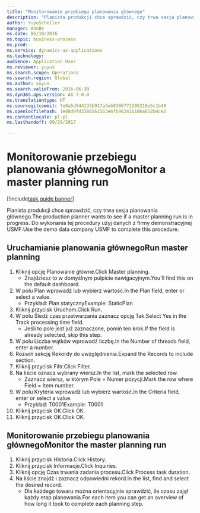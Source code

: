 ```yaml
--- 
title: "Monitorowanie przebiegu planowania głównego"
description: "Planista produkcji chce sprawdzić, czy trwa sesja planowania głównego."
author: YuyuScheller
manager: AnnBe
ms.date: 06/10/2016
ms.topic: business-process
ms.prod: 
ms.service: dynamics-ax-applications
ms.technology: 
audience: Application User
ms.reviewer: yuyus
ms.search.scope: Operations
ms.search.region: Global
ms.author: yuyus
ms.search.validFrom: 2016-06-30
ms.dyn365.ops.version: AX 7.0.0
ms.translationtype: HT
ms.sourcegitcommit: 7e0a5d044133b917a3eb9386773205218e5c1b40
ms.openlocfilehash: 1e08d9fd3388561563e6fb982416186a652b4ce2
ms.contentlocale: pl-pl
ms.lasthandoff: 09/29/2017

---
```

# <a name="monitor-a-master-planning-run"></a><span data-ttu-id="c0543-103">Monitorowanie przebiegu planowania głównego</span><span class="sxs-lookup"><span data-stu-id="c0543-103">Monitor a master planning run</span></span>

[!include[task guide banner](../../includes/task-guide-banner.md)]

<span data-ttu-id="c0543-104">Planista produkcji chce sprawdzić, czy trwa sesja planowania głównego.</span><span class="sxs-lookup"><span data-stu-id="c0543-104">The production planner wants to see if a master planning run is in progress.</span></span> <span data-ttu-id="c0543-105">Do wykonania tej procedury użyj danych z firmy demonstracyjnej USMF.</span><span class="sxs-lookup"><span data-stu-id="c0543-105">Use the demo data company USMF to complete this procedure.</span></span>


## <a name="run-master-planning"></a><span data-ttu-id="c0543-106">Uruchamianie planowania głównego</span><span class="sxs-lookup"><span data-stu-id="c0543-106">Run master planning</span></span>
1. <span data-ttu-id="c0543-107">Kliknij opcję Planowanie główne.</span><span class="sxs-lookup"><span data-stu-id="c0543-107">Click Master planning.</span></span>
    * <span data-ttu-id="c0543-108">Znajdziesz to w domyślnym pulpicie nawigacyjnym.</span><span class="sxs-lookup"><span data-stu-id="c0543-108">You'll find this on the default dashboard.</span></span>  
2. <span data-ttu-id="c0543-109">W polu Plan wprowadź lub wybierz wartość.</span><span class="sxs-lookup"><span data-stu-id="c0543-109">In the Plan field, enter or select a value.</span></span>
    * <span data-ttu-id="c0543-110">Przykład: Plan statyczny</span><span class="sxs-lookup"><span data-stu-id="c0543-110">Example: StaticPlan</span></span>  
3. <span data-ttu-id="c0543-111">Kliknij przycisk Uruchom.</span><span class="sxs-lookup"><span data-stu-id="c0543-111">Click Run.</span></span>
4. <span data-ttu-id="c0543-112">W polu Śledź czas przetwarzania zaznacz opcję Tak.</span><span class="sxs-lookup"><span data-stu-id="c0543-112">Select Yes in the Track processing time field.</span></span>
    * <span data-ttu-id="c0543-113">Jeśli to pole jest już zaznaczone, pomiń ten krok.</span><span class="sxs-lookup"><span data-stu-id="c0543-113">If the field is already selected, skip this step.</span></span>  
5. <span data-ttu-id="c0543-114">W polu Liczba wątków wprowadź liczbę.</span><span class="sxs-lookup"><span data-stu-id="c0543-114">In the Number of threads field, enter a number.</span></span>
6. <span data-ttu-id="c0543-115">Rozwiń sekcję Rekordy do uwzględnienia.</span><span class="sxs-lookup"><span data-stu-id="c0543-115">Expand the Records to include section.</span></span>
7. <span data-ttu-id="c0543-116">Kliknij przycisk Filtr.</span><span class="sxs-lookup"><span data-stu-id="c0543-116">Click Filter.</span></span>
8. <span data-ttu-id="c0543-117">Na liście oznacz wybrany wiersz.</span><span class="sxs-lookup"><span data-stu-id="c0543-117">In the list, mark the selected row.</span></span>
    * <span data-ttu-id="c0543-118">Zaznacz wiersz, w którym Pole = Numer pozycji.</span><span class="sxs-lookup"><span data-stu-id="c0543-118">Mark the row where Field = Item number.</span></span>  
9. <span data-ttu-id="c0543-119">W polu Kryteria wprowadź lub wybierz wartość.</span><span class="sxs-lookup"><span data-stu-id="c0543-119">In the Criteria field, enter or select a value.</span></span>
    * <span data-ttu-id="c0543-120">Przykład: T0001</span><span class="sxs-lookup"><span data-stu-id="c0543-120">Example: T0001</span></span>  
10. <span data-ttu-id="c0543-121">Kliknij przycisk OK.</span><span class="sxs-lookup"><span data-stu-id="c0543-121">Click OK.</span></span>
11. <span data-ttu-id="c0543-122">Kliknij przycisk OK.</span><span class="sxs-lookup"><span data-stu-id="c0543-122">Click OK.</span></span>

## <a name="monitor-the-master-planning-run"></a><span data-ttu-id="c0543-123">Monitorowanie przebiegu planowania głównego</span><span class="sxs-lookup"><span data-stu-id="c0543-123">Monitor the master planning run</span></span>
1. <span data-ttu-id="c0543-124">Kliknij przycisk Historia.</span><span class="sxs-lookup"><span data-stu-id="c0543-124">Click History.</span></span>
2. <span data-ttu-id="c0543-125">Kliknij przycisk Informacje.</span><span class="sxs-lookup"><span data-stu-id="c0543-125">Click Inquiries.</span></span>
3. <span data-ttu-id="c0543-126">Kliknij opcję Czas trwania zadania procesu.</span><span class="sxs-lookup"><span data-stu-id="c0543-126">Click Process task duration.</span></span>
4. <span data-ttu-id="c0543-127">Na liście znajdź i zaznacz odpowiedni rekord.</span><span class="sxs-lookup"><span data-stu-id="c0543-127">In the list, find and select the desired record.</span></span>
    * <span data-ttu-id="c0543-128">Dla każdego towaru można orientacyjnie sprawdzić, ile czasu zajął każdy etap planowania.</span><span class="sxs-lookup"><span data-stu-id="c0543-128">For each item you can get an overview of how long it took to complete each planning step.</span></span>  


